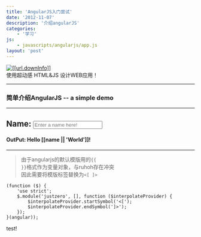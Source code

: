```yaml
---
title: 'AngularJS入门尝试'
date: '2012-11-07'
description: '介绍angularJS'
categories:
    - '学习'
js:
    - javascripts/angularjs/app.js
layout: 'post'
---
```


<div ng-controller="helloworld">
<a href="[[url.angularDownload]]" >
<img src="[[url.angularImg]]" alt="[[url.downInfo]]" title="[[url.downInfo]]" />
</a>
<br />
<span class="label label-info">使用超动感 HTML&JS 设计WEB应用！</span>
</div>

----
### 简单介绍AngularJS  -- a simple demo
----
Name:  <input name="name" type="text" ng-model="name" placeholder="Enter a name here!" />
----
#### OutPut: Hello [[name || 'World']]!
----
>由于angularjs的默认模版用的<code>\{\{ \}\}</code>格式作为变量对象，与ruhoh存在冲突<br/>
>因此需要将模版标签替换为<code><[ ]></code>

    (function ($) {
        'use strict';
        $.module('justzero', [], function ($interpolateProvider) {
            $interpolateProvider.startSymbol('<[');
            $interpolateProvider.endSymbol(']>');
        });
    }(angular));

test!
